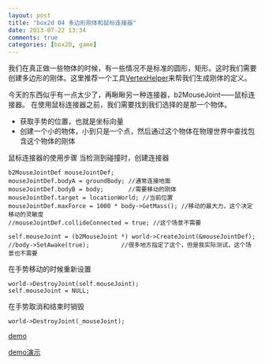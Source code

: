 ```yaml
---
layout: post
title: "box2d 04 多边形刚体和鼠标连接器"
date: 2013-07-22 13:34
comments: true
categories: [box2D, game]
---
```

我们在真正做一些物体的时候，有一些情况不是标准的圆形，矩形。这时我们需要创建多边形的刚体。这里推荐一个工具[VertexHelper](https://github.com/jfahrenkrug/VertexHelper)来帮我们生成刚体的定义。

今天的东西似乎有一点太少了，再瞅瞅另一种连接器，b2MouseJoint——鼠标连接器。
在使用鼠标连接器之前，我们需要找到我们选择的是那一个物体。

* 获取手势的位置，也就是坐标向量
* 创建一个小的物体，小到只是一个点，然后通过这个物体在物理世界中查找包含这个物体的刚体

鼠标连接器的使用步骤
当检测到碰撞时，创建连接器

	b2MouseJointDef mouseJointDef;
	mouseJointDef.bodyA = groundBody; //通常连接地面
	mouseJointDef.bodyB = body;       //需要移动的刚体
	mouseJointDef.target = locationWorld; //当前位置
	mouseJointDef.maxForce = 1000 * body->GetMass(); //移动的最大力，这个决定移动的灵敏度
	//mouseJointDef.collideConnected = true; //这个场景不需要
        
	self.mouseJoint = (b2MouseJoint *) world->CreateJoint(&mouseJointDef);
	//body->SetAwake(true);         //很多地方指定了这个，但是我实际测试，这个场景也不需要
	
在手势移动的时候重新设置

	world->DestroyJoint(self.mouseJoint);
	self.mouseJoint = NULL;

在手势取消和结束时销毁

	world->DestroyJoint(_mouseJoint);

[demo](https://github.com/studentdeng/box2d-tutorials/tree/master/04)

[demo演示](http://v.youku.com/v_show/id_XNTg2NDQxNzAw.html)


